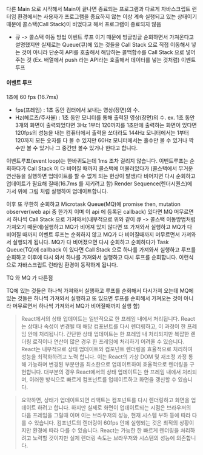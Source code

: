 다른 Main 으로 시작해서 Main이 끝나면 종료되는 프로그램과 다르게
자바스크립트 런터임 환경에서는 사용자가 프로그램을 종요하지 않는 이상
계속 실행되고 있는 상태이기 때문에 콜스택(Call Stack)이 비었다고 해서 프로그램이 종료되지 않음

- 큐 -> 콜스택 이동 방법
  이벤트 루프 이기 때문에 빙글빙글 순회하면서 가져온다고 설명했지만
  실제로는 Queue(큐)에 있는 것들을 Call Stack 으로 직접 이동해서 넣는 것이 아니라 단순히 API를 호출해서 해당하는 콜백함수를 Call Stack 으로 넣어주는 것 (Ex. 배열에서 push 라는 API라는 호출해서 데이터를 넣는 것처럼)
  이벤트 루프

#### 이밴트 루프

1초에 60 fps (16.7ms)

- fps(프레임) : 1초 동안 컴터에서 보내는 영상(장면)의 수.
- Hz(헤르츠/주사율) : 1초 동안 모니터를 통해 출력된 영상(장면)의 수. ex. 1초 동안 3개의 화면이 출력되었다면 3Hz
  1부터 120까지를 1초만에 출력하는 화면이 있다면 120fps의 성능을 내는 컴퓨터에서 출력을 쏘더라도 144Hz 모니터에서는 1부터 120까지 모든 숫자를 다 볼 수 있지만 60Hz 모니터에서는 홀수만 볼 수 있거나 짝수만 볼 수 있거나 그 중간만 볼수 있거나 한다고 합니다.

이벤트루프(event loop)는 한바퀴도는데 1ms 조차 걸리지 않습니다.
이벤트루프는 순회하다가 Call Stack 이 다 비어질 때까지 콜스택에 머물러있다가
(콜스택에서 무거운 연산등을 실행하면 업데이트를 할 수 없게 되는 현상이 발생)다 비어지면 다시 순회하고 업데이트가 필요해 질때(16.7ms 를 지키려고 함) Render Sequence(렌더시퀀스)에 가서 위에 그림 처럼 실행하여 업데이트합니다.

이후 또 무한히 순회하고 Microtask Queue(MQ)에 promise then, mutation observer(web api 중 한가지 이며 이 api 에 등록된 callback) 있다면 MQ 머무르면서 하나씩 Call Stack 으로 가져와서(내부적으로 위와 같이 큐 -> 콜스택 이동방법처럼 가져오기 때문에)실행하고 MQ가 비어져 있지 않다면 또 가져와서 실행하고 MQ가 다 비어질 때까지 이벤트 루프는 순회하지 않고 MQ가 다 비어질때까지 머무르면서 가져와서 실행되게 됩니다. MQ가 다 비어졌으면 다시 순회하고 순회하다가 Task Queue(TQ)에 callback 이 있다면 Call Stack 으로 하나를 가져와서 실행하고 루프를 순회하고 이후에 다시 와서 하나를 가져와서 실행하고 다시 루프를 순회합니다. 이런식으로 자바스크립트 런타임 환경이 동작하게 됩니다.

TQ 와 MQ 가 다른점

TQ에 있는 것들은 하나씩 가져와서 실행하고 루프를 순회해서 다시가져 오는데
MQ에 있는 것들은 하나씩 가져와서 실행하고 또 있으면 루프를 순회해서 가져오는 것이 아니라 머무르면서 하나씩 가져와서 MQ가 비어질때까지 실행 함)

> React에서의 상태 업데이트는 일반적으로 한 프레임 내에서 처리됩니다.
> React는 상태나 속성이 변경될 때 해당 컴포넌트를 다시 렌더링하고, 이 과정이 한 프레임 안에 처리됩니다.
> 간단한 상태 업데이트는 한 프레임 내 처리되지만 복잡한 렌더링 로직이나 연산이 많은 경우 한 프레임에 처리하기 어려울 수 있습니다.
> React는 내부적으로 상태 업데이트와 컴포넌트 렌더링을 효율적으로 처리하여 성능을 최적화하려고 노력 합니다.
> 이는 React의 가상 DOM 및 재조정 과정 통해 가능하며 변경된 부분만을 최소한으로 업데이트하여 효율적으로 렌더링을 구현합니다.
> 대부분의 경우 React에서의 상태 업데이트는 한 프레임 내에서 처리되며, 이러한 방식으로 빠르게 컴포넌트를 업데이트하고 화면을 갱신할 수 있습니다.

> 요약하면, 상태가 업데이트되면 리액트는 컴포넌트를 다시 렌더링하고 화면을 업데이트 하려고 합니다. 하지만 실제로 화면이 업데이트되는 시점은 브라우저의 다음 프레임을 그릴때 이며 이는 브라우저의 성능, 현재 시스템 부하 등에 따라 다를 수 있습니다. 컴포넌트의 렌더링이 60fps 안에 실행되는 것은 최적의 상황이지만 환경에 따라 다를 수 있습니다.
> React는 가능한 한 빠르게 렌더링을 처리하려고 노력할 것이지만 실제 렌더링 속도는 브라우저와 시스템의 성능에 의존합니다.
